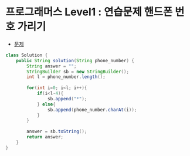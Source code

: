 # 프로그래머스 Level1 : 연습문제 핸드폰 번호 가리기

- [문제](https://programmers.co.kr/learn/courses/30/lessons/12948)

```java
class Solution {
    public String solution(String phone_number) {
        String answer = "";
        StringBuilder sb = new StringBuilder();
        int l = phone_number.length();
        
        for(int i=0; i<l; i++){
            if(i<l-4){
                sb.append("*");
            } else{
                sb.append(phone_number.charAt(i));
            }
        }
        
        answer = sb.toString();
        return answer;
    }
}
```